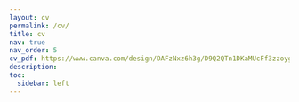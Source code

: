 ```yaml
---
layout: cv
permalink: /cv/
title: cv
nav: true
nav_order: 5
cv_pdf: https://www.canva.com/design/DAFzNxz6h3g/D9Q2QTn1DKaMUcFf3zzoyg/view?utm_content=DAFzNxz6h3g&utm_campaign=designshare&utm_medium=link&utm_source=editor
description: 
toc:
  sidebar: left
---
```

